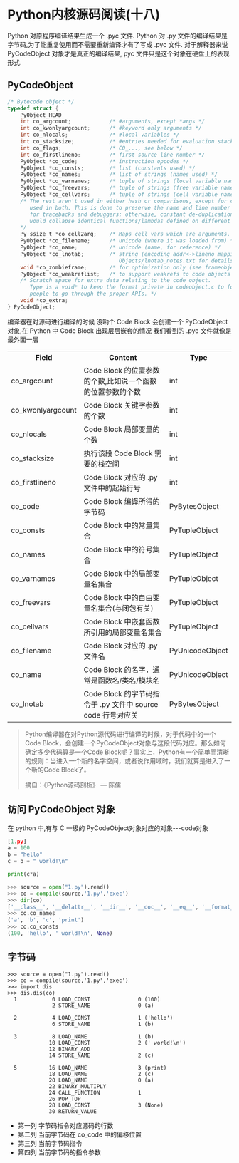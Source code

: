 # Python内核源码阅读(十八)
Python 对原程序编译结果生成一个 .pyc 文件. Python 对 .py 文件的编译结果是字节码,为了能重复使用而不需要重新编译才有了写成 .pyc 文件. 对于解释器来说 PyCodeObject 对象才是真正的编译结果, pyc 文件只是这个对象在硬盘上的表现形式.
## PyCodeObject
```C
/* Bytecode object */
typedef struct {
    PyObject_HEAD
    int co_argcount;            /* #arguments, except *args */
    int co_kwonlyargcount;      /* #keyword only arguments */
    int co_nlocals;             /* #local variables */
    int co_stacksize;           /* #entries needed for evaluation stack */
    int co_flags;               /* CO_..., see below */
    int co_firstlineno;         /* first source line number */
    PyObject *co_code;          /* instruction opcodes */
    PyObject *co_consts;        /* list (constants used) */
    PyObject *co_names;         /* list of strings (names used) */
    PyObject *co_varnames;      /* tuple of strings (local variable names) */
    PyObject *co_freevars;      /* tuple of strings (free variable names) */
    PyObject *co_cellvars;      /* tuple of strings (cell variable names) */
    /* The rest aren't used in either hash or comparisons, except for co_name,
       used in both. This is done to preserve the name and line number
       for tracebacks and debuggers; otherwise, constant de-duplication
       would collapse identical functions/lambdas defined on different lines.
    */
    Py_ssize_t *co_cell2arg;    /* Maps cell vars which are arguments. */
    PyObject *co_filename;      /* unicode (where it was loaded from) */
    PyObject *co_name;          /* unicode (name, for reference) */
    PyObject *co_lnotab;        /* string (encoding addr<->lineno mapping) See
                                   Objects/lnotab_notes.txt for details. */
    void *co_zombieframe;       /* for optimization only (see frameobject.c) */
    PyObject *co_weakreflist;   /* to support weakrefs to code objects */
    /* Scratch space for extra data relating to the code object.
       Type is a void* to keep the format private in codeobject.c to force
       people to go through the proper APIs. */
    void *co_extra;
} PyCodeObject;
```
编译器在对源码进行编译的时候 没哟个 Code Block 会创建一个 PyCodeObject 对象,在 Python 中 Code Block 出现层层嵌套的情况 我们看到的 .pyc 文件就像是最外面一层

 <table>
     <tr>
         <th>Field</th>
         <th>Content</th>
         <th>Type</th>
     </tr>
     <tr>
         <td>co_argcount</td>
         <td>Code Block 的位置参数的个数,比如说一个函数的位置参数的个数</td>
         <td>int</td>
     </tr>
     <tr>
        <td>co_kwonlyargcount</td>
        <td>Code Block 关键字参数的个数</td>
        <td>int</td>
     </tr>
     <tr>
        <td>co_nlocals</td>
        <td>Code Block 局部变量的个数</td>
        <td>int</td>
     </tr>
     <tr>
        <td>co_stacksize</td>
        <td>执行该段 Code Block 需要的栈空间</td>
        <td>int</td>
     </tr>
     <tr>
        <td>co_firstlineno</td>
        <td>Code Block 对应的 .py 文件中的起始行号</td>
        <td>int</td>
     </tr>
     <tr>
        <td>co_code</td>
        <td>Code Block 编译所得的字节码</td>
        <td>PyBytesObject</td>
     </tr>
     <tr>
        <td>co_consts</td>
        <td>Code Block 中的常量集合</td>
        <td>PyTupleObject</td>
    </tr>
    <tr>
        <td>co_names</td>
        <td>Code Block 中的符号集合</td>
        <td>PyTupleObject</td>
    </tr>
    <tr>
        <td>co_varnames</td>
        <td>Code Block 中的局部变量名集合</td>
        <td>PyTupleObject</td>
    </tr>
    <tr>
        <td>co_freevars</td>
        <td>Code Block 中的自由变量名集合(与闭包有关)</td>
        <td>PyTupleObject</td>
    </tr>
    <tr>
        <td>co_cellvars</td>
        <td>Code Block 中嵌套函数所引用的局部变量名集合</td>
        <td>PyTupleObject</td>
    </tr>
    <tr>
        <td>co_filename</td>
        <td>Code Block 对应的 .py 文件名</td>
        <td>PyUnicodeObject</td>
    </tr>
    <tr>
        <td>co_name</td>
        <td>Code Block 的名字，通常是函数名/类名/模块名</td>
        <td>PyUnicodeObject</td>
    </tr>
    <tr>
        <td>co_lnotab</td>
        <td>Code Block 的字节码指令于 .py 文件中 source code 行号对应关</td>
        <td>PyBytesObject</td>
    </tr>
 </table>

 > Python编译器在对Python源代码进行编译的时候，对于代码中的一个Code Block，会创建一个PyCodeObject对象与这段代码对应。那么如何确定多少代码算是一个Code Block呢？事实上，Python有一个简单而清晰的规则：当进入一个新的名字空间，或者说作用域时，我们就算是进入了一个新的Code Block了。<p>
> 摘自：《Python源码剖析》 — 陈儒

## 访问 PyCodeObject 对象
在 python 中,有与 C 一级的 PyCodeObject对象对应的对象---code对象

```Python
[1.py]
a = 100
b = "hello"
c = b + " world!\n"

print(c*a)
```

```Python
>>> source = open("1.py").read()
>>> co = compile(source,'1.py','exec')
>>> dir(co)
['__class__', '__delattr__', '__dir__', '__doc__', '__eq__', '__format__', '__ge__', '__getattribute__', '__gt__', '__hash__', '__init__', '__init_subclass__', '__le__', '__lt__', '__ne__', '__new__', '__reduce__', '__reduce_ex__', '__repr__', '__setattr__', '__sizeof__', '__str__', '__subclasshook__', 'co_argcount', 'co_cellvars', 'co_code', 'co_consts', 'co_filename', 'co_firstlineno', 'co_flags', 'co_freevars', 'co_kwonlyargcount', 'co_lnotab', 'co_name', 'co_names', 'co_nlocals', 'co_stacksize', 'co_varnames']
>>> co.co_names
('a', 'b', 'c', 'print')
>>> co.co_consts
(100, 'hello', ' world!\n', None)
```

## 字节码

```
>>> source = open("1.py").read()
>>> co = compile(source,'1.py','exec')
>>> import dis
>>> dis.dis(co)
  1           0 LOAD_CONST               0 (100)
              2 STORE_NAME               0 (a)

  2           4 LOAD_CONST               1 ('hello')
              6 STORE_NAME               1 (b)

  3           8 LOAD_NAME                1 (b)
             10 LOAD_CONST               2 (' world!\n')
             12 BINARY_ADD
             14 STORE_NAME               2 (c)

  5          16 LOAD_NAME                3 (print)
             18 LOAD_NAME                2 (c)
             20 LOAD_NAME                0 (a)
             22 BINARY_MULTIPLY
             24 CALL_FUNCTION            1
             26 POP_TOP
             28 LOAD_CONST               3 (None)
             30 RETURN_VALUE
```

+ 第一列 字节码指令对应源码的行数
+ 第二列 当前字节码在 co_code 中的偏移位置
+ 第三列 当前字节码指令
+ 第四列 当前字节码的指令参数